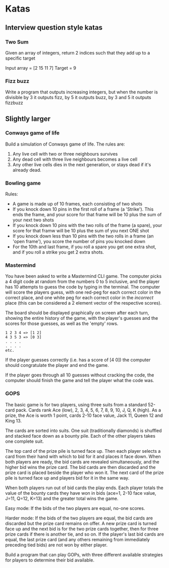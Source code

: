 # Katas

## Interview question style katas

### Two Sum

Given an array of integers, return 2 indices such that they add up to a specific target

Input array = [2 15 11 7]
Target = 9

### Fizz buzz

Write a program that outputs increasing integers, but when the number is divisible by 3 it outputs fizz, by 5 it outputs buzz, by 3 and 5 it outputs fizzbuzz

## Slightly larger

### Conways game of life

Build a simulation of Conways game of life. The rules are:

1. Any live cell with two or three neighbours survives
2. Any dead cell with three live neighbours becomes a live cell
3. Any other live cells dies in the next generation, or stays dead if it's already dead.

### Bowling game

Rules:
* A game is made up of 10 frames, each consisting of two shots
* If you knock down 10 pins in the first roll of a frame (a 'Strike'). This ends the frame, and your score for that frame will be 10 plus the sum of your next two shots
* If you knock down 10 pins with the two rolls of the frame (a spare), your score for that framw will be 10 plus the sum of you next ONE shot
* If you knock down less than 10 pins with the two rolls in a frame (an 'open frame'), you score the number of pins you knocked down
* For the 10th and last frame, if you roll a spare you get one extra shot, and if you roll a strike you get 2 extra shots.

### Mastermind

You have been asked to write a Mastermind CLI game. The computer picks a 4 digit code at random from the numbers 0 to 5 inclusive, and the player has 10 attempts to guess the code by typing in the terminal. The computer will score the players guess, with one red-peg for each correct color in the correct place, and one white peg for each correct color in the _incorrect_ place (this can be considered a 2 element vector of the respective scores).

The board should be displayed graphically on screen after each turn, showing the entire history of the game, with the player's guesses and the scores for those guesses, as well as the 'empty' rows.

```
1 2 3 4 => [1 2]
4 3 5 3 => [0 3]
. . . .
. . . .
etc.
```

If the player guesses correctly (i.e. has a score of [4 0]) the computer should congratulate the player and end the game.

If the player goes through all 10 guesses without cracking the code, the computer should finish the game and tell the player what the code was.

### GOPS

The basic game is for two players, using three suits from a standard 52-card pack. Cards rank Ace (low), 2, 3, 4, 5, 6, 7, 8, 9, 10, J, Q, K (high). As a prize, the Ace is worth 1 point, cards 2-10 face value, Jack 11, Queen 12 and King 13.

The cards are sorted into suits. One suit (traditionally diamonds) is shuffled and stacked face down as a bounty pile. Each of the other players takes one complete suit. 

The top card of the prize pile is turned face up. Then each player selects a card from their hand with which to bid for it and places it face down. When both players are ready, the bid cards are revealed simultaneously, and the higher bid wins the prize card. The bid cards are then discarded and the prize card is placed beside the player who won it. The next card of the prize pile is turned face up and players bid for it in the same way.

When both players run out of bid cards the play ends. Each player totals the value of the bounty cards they have won in bids (ace=1, 2-10 face value, J=11, Q=12, K=13) and the greater total wins the game.

Easy mode: If the bids of the two players are equal, no-one scores.

Harder mode: If the bids of the two players are equal, the bid cards are discarded but the prize card remains on offer. A new prize card is turned face up and the next bid is for the two prize cards together, then for three prize cards if there is another tie, and so on. If the player's last bid cards are equal, the last prize card (and any others remaining from immediately preceding tied bids) are not won by either player.

Build a program that can play GOPs, with three different available strategies for players to determine their bid available.
